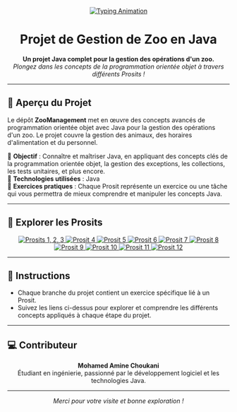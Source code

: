 <p align="center">
  <a href="https://github.com/choukaniAmine/prositJava" target="_blank">
    <img src="https://readme-typing-svg.herokuapp.com?font=Fira+Code&size=30&duration=3000&pause=1000&color=blue&center=true&width=435&lines=Prosit+java+5!" alt="Typing Animation" />
  </a>
</p>

<h1 align="center">Projet de Gestion de Zoo en Java</h1>

<p align="center">
  <b>Un projet Java complet pour la gestion des opérations d'un zoo.</b><br>
  <em>Plongez dans les concepts de la programmation orientée objet à travers différents Prosits !</em>
</p>

---

## 🌟 **Aperçu du Projet**

Le dépôt **ZooManagement** met en œuvre des concepts avancés de programmation orientée objet avec Java pour la gestion des opérations d'un zoo. Le projet couvre la gestion des animaux, des horaires d'alimentation et du personnel.

🔹 **Objectif** : Connaître et maîtriser Java, en appliquant des concepts clés de la programmation orientée objet, la gestion des exceptions, les collections, les tests unitaires, et plus encore.  
🔹 **Technologies utilisées** : Java   
🔹 **Exercices pratiques** : Chaque Prosit représente un exercice ou une tâche qui vous permettra de mieux comprendre et manipuler les concepts Java.

---

## 📂 **Explorer les Prosits**

<p align="center">
  <a href="https://github.com/choukaniAmine/prositJava" target="_blank">
    <img src="https://img.shields.io/badge/Prosits%201%20%2F%202%20%2F%203-blue?style=for-the-badge" alt="Prosits 1, 2, 3" />
  </a>
  <a href="https://github.com/choukaniAmine/prositJava/tree/prosit4" target="_blank">
    <img src="https://img.shields.io/badge/Prosit%204-blue?style=for-the-badge" alt="Prosit 4" />
  </a>
  <a href="https://github.com/choukaniAmine/prositJava/tree/prosit5" target="_blank">
    <img src="https://img.shields.io/badge/Prosit%205-brightgreen?style=for-the-badge" alt="Prosit 5" />
  </a>
  <a href="https://github.com/choukaniAmine/prositJava/tree/prosit6" target="_blank">
    <img src="https://img.shields.io/badge/Prosit%206-yellow?style=for-the-badge" alt="Prosit 6" />
  </a>
  <a href="https://github.com/choukaniAmine/prositJava/tree/prosit7" target="_blank">
    <img src="https://img.shields.io/badge/Prosit%207-orange?style=for-the-badge" alt="Prosit 7" />
  </a>
  <a href="https://github.com/choukaniAmine/prositJava/tree/prosit8" target="_blank">
    <img src="https://img.shields.io/badge/Prosit%208-red?style=for-the-badge" alt="Prosit 8" />
  </a>
  <a href="https://github.com/choukaniAmine/prositJava/tree/prosit9" target="_blank">
    <img src="https://img.shields.io/badge/Prosit%209-purple?style=for-the-badge" alt="Prosit 9" />
  </a>
  <a href="https://github.com/choukaniAmine/prositJava/tree/prosit10" target="_blank">
    <img src="https://img.shields.io/badge/Prosit%2010-blueviolet?style=for-the-badge" alt="Prosit 10" />
  </a>
  <a href="https://github.com/choukaniAmine/prositJava/tree/prosit11" target="_blank">
    <img src="https://img.shields.io/badge/Prosit%2011-lightgrey?style=for-the-badge" alt="Prosit 11" />
  </a>
  <a href="https://github.com/choukaniAmine/prositJava/tree/prosit12" target="_blank">
    <img src="https://img.shields.io/badge/Prosit%2012-lightblue?style=for-the-badge" alt="Prosit 12" />
  </a>
</p>

---

## 📄 **Instructions**

- Chaque branche du projet contient un exercice spécifique lié à un Prosit.
- Suivez les liens ci-dessus pour explorer et comprendre les différents concepts appliqués à chaque étape du projet.

---

## 💻 **Contributeur**

<p align="center">
  <b>Mohamed Amine Choukani</b><br>
  Étudiant en ingénierie, passionné par le développement logiciel et les technologies Java.
</p>

---

<p align="center">
  <em>Merci pour votre visite et bonne exploration !</em>
</p>
